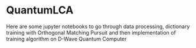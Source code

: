 # QuantumLCA
Here are some jupyter notebooks to go through data processing, dictionary training with Orthogonal Matching Pursuit and then implementation of training algorithm on D-Wave Quantum Computer
